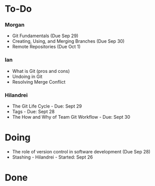 # To-Do

### Morgan

* Git Fundamentals (Due Sep 29)
* Creating, Using, and Merging Branches (Due Sep 30)
* Remote Repositories (Due Oct 1)

### Ian

* What is Git (pros and cons)
* Undoing in Git
* Resolving Merge Conflict

### Hilandrei

* The Git Life Cycle - Due: Sept 29
* Tags - Due: Sept 28
* The How and Why of Team Git Workflow - Due: Sept 30

# Doing

* The role of version control in software development (Due Sep 28)
* Stashing - Hilandrei - Started: Sept 26

# Done


